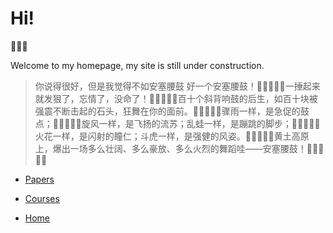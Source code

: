 # Hi!

👾👾👾

Welcome to my homepage, my site is still under construction.

>你说得很好，但是我觉得不如安塞腰鼓 好一个安塞腰鼓！🥁🥁🥁🥁🥁一捶起来就发狠了，忘情了，没命了！🥁🥁🥁🥁🥁百十个斜背响鼓的后生，如百十块被强震不断击起的石头，狂舞在你的面前。🥁🥁🥁🥁🥁骤雨一样，是急促的鼓点；🥁🥁🥁🥁🥁旋风一样，是飞扬的流苏；乱蛙一样，是蹦跳的脚步；🥁🥁🥁🥁🥁火花一样，是闪射的瞳仁；斗虎一样，是强健的风姿。🥁🥁🥁🥁🥁黄土高原上，爆出一场多么壮阔、多么豪放、多么火烈的舞蹈哇——安塞腰鼓！🥁🥁🥁🥁🥁

- [Papers](papers/SESTM/SESTM.md)

- [Courses](courses/时序期中review.md)

- [Home](https://xseeope.github.io/#/)